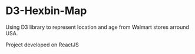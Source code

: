 # D3-Hexbin-Map

Using D3 library to represent location and age from Walmart stores arround USA.

Project developed on ReactJS
